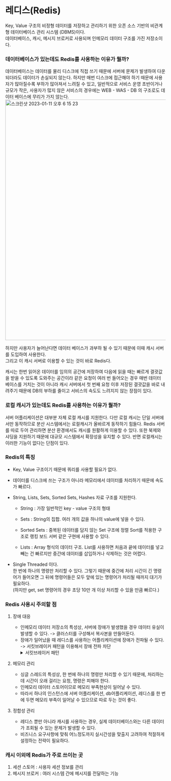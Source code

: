 # 레디스(Redis)


Key, Value 구조의 비정형 데이터를 저장하고 관리하기 위한 오픈 소스 기반의 비관계형 데이터베이스 관리 시스템 (DBMS)이다.  
데이터베이스, 캐시, 메시지 브로커로 사용되며 인메모리 데이터 구조를 가진 저장소이다.

### 데이터베이스가 있는데도 Redis를 사용하는 이유가 뭘까?

데이터베이스는 데이터를 물리 디스크에 직접 쓰기 때문에 서버에 문제가 발생하여 다운되더라도 데이터가 손실되지 않는다. 하지만 매번 디스크에 접근해야 하기 때문에 사용자가 많아질수록 부하가 많아져서 느려질 수 있고, 일반적으로 서비스 운영 초반이거나 규모가 작은, 사용자가 많지 않은 서비스의 경우에는 WEB - WAS - DB 의 구조로도 데이터 베이스에 무리가 가지 않는다.  
<img width="755" alt="스크린샷 2023-01-11 오후 6 15 23" src="https://user-images.githubusercontent.com/70997596/211776589-92936b02-d0bc-45d4-a049-de86bd4b78cf.png">


하지만 사용자가 늘어난다면 데이터 베이스가 과부하 될 수 있기 때문에 이때 캐시 서버를 도입하여 사용한다.  
그리고 이 캐시 서버로 이용할 수 있는 것이 바로 Redis다.

캐시는 한번 읽어온 데이터를 임의의 공간에 저장하여 다음에 읽을 때는 빠르게 결괏값을 받을 수 있도록 도와주는 공간이라 같은 요청이 여러 번 들어오는 경우 매번 데이터 베이스를 거치는 것이 아니라 캐시 서버에서 첫 번째 요청 이후 저장된 결괏값을 바로 내려주기 때문에 DB의 부하를 줄이고 서비스의 속도도 느려지지 않는 장점이 있다.

### 로컬 캐시가 있는데도 Redis를 사용하는 이유가 뭘까?
서버 어플리케이션은 대부분 자체 로컬 캐시를 지원한다. 다만 로컬 캐시는 단일 서버에서만 동작하므로 분산 시스템에서는 로컬캐시가 올바르게 동작하기 힘들다.
Redis 서버를 따로 두어 관리하면 분산 환경에서도 캐시를 원활하게 이용할 수 있다.
또한 북제와 샤딩을 지원하기 때문에 대규모 시스템에서 확장성을 유지할 수 있다. 반면 로컬캐시는 이러한 기능이 없다는 단점이 있다.


### Redis의 특징
- Key, Value 구조이기 때문에 쿼리를 사용할 필요가 없다.  
- 데이터를 디스크에 쓰는 구조가 아니라 메모리에서 데이터를 처리하기 때문에 속도가 빠르다.  
- String, Lists, Sets, Sorted Sets, Hashes 자료 구조를 지원한다.
   
    - String : 가장 일반적인 key - value 구조의 형태

    - Sets : String의 집합. 여러 개의 값을 하나의 value에 넣을 수 있다.

    - Sorted Sets : 중복된 데이터를 담지 않는 Set 구조에 정렬 Sort를 적용한 구조로 랭킹 보드 서버 같은 구현에 사용할 수 있다.

    - Lists : Array 형식의 데이터 구조. List를 사용하면 처음과 끝에 데이터를 넣고 빼는 건 빠르지만 중간에 데이터를 삽입하거나 삭제하는 것은 어렵다.

- Single Threaded 이다.  
  한 번에 하나의 명령만 처리할 수 있다. 그렇기 때문에 중간에 처리 시간이 긴 명령어가 들어오면 그 뒤에 명령어들은 모두 앞에 있는 명령어가 처리될 때까지 대기가 필요하다.  
  (하지만 get, set 명령어의 경우 초당 10만 개 이상 처리할 수 있을 만큼 빠르다.)
 
 

### Redis 사용시 주의할 점
1. 장애 대응
   - 인메모리 데이터 저장소의 특성상, 서버에 장애가 발생했을 경우 데이터 유실이 발생할 수 있다.
     -> 클러스터를 구성해서 복사본을 만들어둔다.
   - 장애가 일어났을 때 레디스를 사용하는 어플리케이션에 장애가 전파될 수 있다.
     -> 서킷브레이커 패턴을 이용해서 장애 전파 차단
     <details>
      <summary>서킷브레이커 패턴</summary>
      <div markdown="1">
     서킷브레이커는 장애가 발생했을 때 단순 예외처리를 하는것이 아니고, 특정 가용률 아래로 떨어지면 잠시동안 아예 시도를 하지 않는다.
     레디스를 예로들면 레디스 서버가 다운되어서 접근이 불가능하면, 잠시 레디스의 접근 자체를 하지 않는 방식으로 장애 전파를 차단한다.
      </div>
      </details>

   
2. 메모리 관리
    - 싱글 스레드의 특성상, 한 번에 하나의 명령만 처리할 수 있기 때문에, 처리하는데 시간이 오래 걸리는 요청, 명령은 피해야 한다.
    - 인메모리 데이터 스토어이므로 메모리 부족현상이 일어날 수 있다.
    - 따라서 하나의 인스턴스에 서버 어플리케이션, db어플리케이션, 레디스를 한 번에 두면 메모리 부족이 일어날 수 있으므로 따로 두는 것이 좋다.
3. 정합성 관리
    - 레디스 뿐만 아니라 캐시를 사용하는 경우, 실제 데이터베이스와는 다른 데이터가 조회될 수 있는 문제가 발생할 수 있다.
    - 비즈니스 요구사항에 맞춰 어느정도까지 실시간성을 맞출지 고려하여 적절하게 설정하는 전략이 필요하다.
  
### 캐시 이외에 Redis가 주로 쓰이는 곳
1.  세션 스토어 : 사용자 세션 정보를 관리
2.  메시지 브로커 : 여러 시스템 간에 메시지를 전달하는 기능
      
